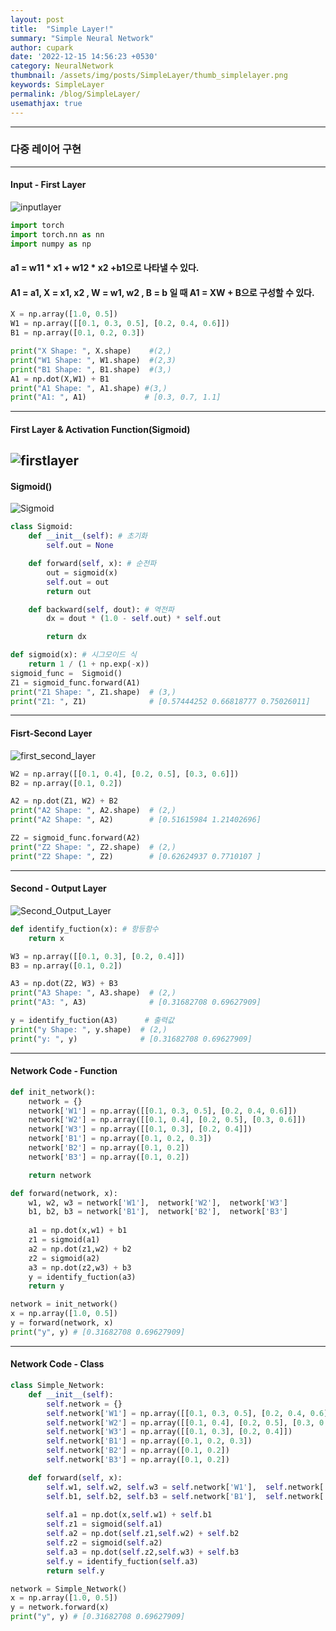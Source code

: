 ```yaml
---
layout: post
title:  "Simple Layer!"
summary: "Simple Neural Network"
author: cupark
date: '2022-12-15 14:56:23 +0530'
category: NeuralNetwork
thumbnail: /assets/img/posts/SimpleLayer/thumb_simplelayer.png
keywords: SimpleLayer
permalink: /blog/SimpleLayer/
usemathjax: true
---
```


---
### 다중 레이어 구현
---
#### Input - First Layer
![inputlayer](/assets/img/posts/SimpleLayer/input_layer.png)
```python
import torch
import torch.nn as nn
import numpy as np
```
#### a1 = w11 * x1 + w12 * x2 +b1으로 나타낼 수 있다. 
#### A1 = a1, X = x1, x2 , W = w1, w2 , B = b 일 때 A1 = XW + B으로 구성할 수 있다.
```python
X = np.array([1.0, 0.5])
W1 = np.array([[0.1, 0.3, 0.5], [0.2, 0.4, 0.6]])
B1 = np.array([0.1, 0.2, 0.3])

print("X Shape: ", X.shape)    #(2,)
print("W1 Shape: ", W1.shape)  #(2,3)
print("B1 Shape: ", B1.shape)  #(3,)
A1 = np.dot(X,W1) + B1
print("A1 Shape: ", A1.shape) #(3,)
print("A1: ", A1)             # [0.3, 0.7, 1.1]
```
---
#### First Layer & Activation Function(Sigmoid)
![firstlayer](/assets/img/posts/SimpleLayer/input_first_layer.png)
---
#### Sigmoid()
![Sigmoid](/assets/img/posts/SimpleLayer/sigmoid.png)
```python
class Sigmoid:
    def __init__(self): # 초기화
        self.out = None

    def forward(self, x): # 순전파
        out = sigmoid(x)
        self.out = out
        return out

    def backward(self, dout): # 역전파
        dx = dout * (1.0 - self.out) * self.out

        return dx

def sigmoid(x): # 시그모이드 식
    return 1 / (1 + np.exp(-x))    
sigmoid_func =  Sigmoid()
Z1 = sigmoid_func.forward(A1)
print("Z1 Shape: ", Z1.shape)  # (3,)
print("Z1: ", Z1)              # [0.57444252 0.66818777 0.75026011]
```
---
#### Fisrt-Second Layer
![first_second_layer](/assets/img/posts/SimpleLayer/first_second_layer.PNG.png)
```python
W2 = np.array([[0.1, 0.4], [0.2, 0.5], [0.3, 0.6]])
B2 = np.array([0.1, 0.2])

A2 = np.dot(Z1, W2) + B2
print("A2 Shape: ", A2.shape)  # (2,)
print("A2 Shape: ", A2)        # [0.51615984 1.21402696]

Z2 = sigmoid_func.forward(A2)  
print("Z2 Shape: ", Z2.shape)  # (2,)
print("Z2 Shape: ", Z2)        # [0.62624937 0.7710107 ]
```
---
#### Second - Output Layer
![Second_Output_Layer](/assets/img/posts/SimpleLayer/Second_ouput_layer.PNG.png)
```python
def identify_fuction(x): # 항등함수
    return x

W3 = np.array([[0.1, 0.3], [0.2, 0.4]])
B3 = np.array([0.1, 0.2])

A3 = np.dot(Z2, W3) + B3
print("A3 Shape: ", A3.shape)  # (2,)
print("A3: ", A3)              # [0.31682708 0.69627909]

y = identify_fuction(A3)      # 출력값
print("y Shape: ", y.shape)  # (2,)
print("y: ", y)              # [0.31682708 0.69627909]
```
---
#### Network Code - Function
```python
def init_network():
    network = {}
    network['W1'] = np.array([[0.1, 0.3, 0.5], [0.2, 0.4, 0.6]])
    network['W2'] = np.array([[0.1, 0.4], [0.2, 0.5], [0.3, 0.6]])
    network['W3'] = np.array([[0.1, 0.3], [0.2, 0.4]])
    network['B1'] = np.array([0.1, 0.2, 0.3])
    network['B2'] = np.array([0.1, 0.2])
    network['B3'] = np.array([0.1, 0.2])

    return network

def forward(network, x):
    w1, w2, w3 = network['W1'],  network['W2'],  network['W3']
    b1, b2, b3 = network['B1'],  network['B2'],  network['B3']
    
    a1 = np.dot(x,w1) + b1
    z1 = sigmoid(a1)
    a2 = np.dot(z1,w2) + b2 
    z2 = sigmoid(a2)
    a3 = np.dot(z2,w3) + b3
    y = identify_fuction(a3)
    return y

network = init_network()
x = np.array([1.0, 0.5])
y = forward(network, x)
print("y", y) # [0.31682708 0.69627909]
```
---
#### Network Code - Class
```python
class Simple_Network:
    def __init__(self):
        self.network = {}
        self.network['W1'] = np.array([[0.1, 0.3, 0.5], [0.2, 0.4, 0.6]])
        self.network['W2'] = np.array([[0.1, 0.4], [0.2, 0.5], [0.3, 0.6]])
        self.network['W3'] = np.array([[0.1, 0.3], [0.2, 0.4]])
        self.network['B1'] = np.array([0.1, 0.2, 0.3])
        self.network['B2'] = np.array([0.1, 0.2])
        self.network['B3'] = np.array([0.1, 0.2])

    def forward(self, x):
        self.w1, self.w2, self.w3 = self.network['W1'],  self.network['W2'],  self.network['W3']
        self.b1, self.b2, self.b3 = self.network['B1'],  self.network['B2'],  self.network['B3']
        
        self.a1 = np.dot(x,self.w1) + self.b1
        self.z1 = sigmoid(self.a1)
        self.a2 = np.dot(self.z1,self.w2) + self.b2 
        self.z2 = sigmoid(self.a2)
        self.a3 = np.dot(self.z2,self.w3) + self.b3
        self.y = identify_fuction(self.a3)
        return self.y

network = Simple_Network()
x = np.array([1.0, 0.5])
y = network.forward(x)
print("y", y) # [0.31682708 0.69627909]
```
